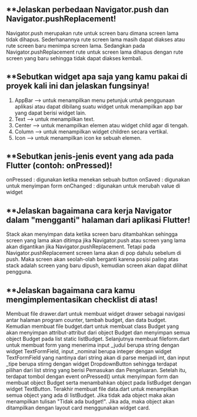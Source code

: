 ## **Jelaskan perbedaan Navigator.push dan Navigator.pushReplacement!

Navigator.push merupakan rute untuk screen baru dimana screen lama tidak dihapus. Sederhanannya rute screen lama masih dapat diakses atau rute screen baru menimpa screen lama. Sedangkan pada Navigator.pushReplacement rute untuk screen lama dihapus dengan rute screen yang baru sehingga tidak dapat diakses kembali.

## **Sebutkan widget apa saja yang kamu pakai di proyek kali ini dan jelaskan fungsinya!

1. AppBar --> untuk menampilkan menu petunjuk untuk penggunaan aplikasi atau dapat dibilang suatu widget untuk menampilkan app bar yang dapat berisi widget lain.
2. Text  --> untuk menampilkan text.
3. Center --> untuk menampilkan elemen atau widget child agar di tengah. 
4. Column --> untuk menampilkan widget children secara vertikal.
5. Icon --> untuk menampilkan icon ke sebuah elemen.

## **Sebutkan jenis-jenis event yang ada pada Flutter (contoh: onPressed)!

onPressed   : digunakan ketika menekan sebuah button
onSaved     : digunakan untuk menyimpan form
onChanged   : digunakan untuk merubah value di widget

## **Jelaskan bagaimana cara kerja Navigator dalam "mengganti" halaman dari aplikasi Flutter!

Stack akan menyimpan data ketika screen baru ditambahkan sehingga screen yang lama akan ditimpa jika Navigator.push atau screen yang lama akan digantikan jika Navigator.pushReplacement. Tetapi pada Navigator.pushReplacement screen lama akan di pop dahulu sebelum di push. Maka screen akan seolah-olah berganti karena posisi paling atas stack adalah screen yang baru dipush, kemudian screen akan dapat dilihat pengguna.

## **Jelaskan bagaimana cara kamu mengimplementasikan checklist di atas!

Membuat file drawer.dart untuk membuat widget drawer sebagai navigasi antar halaman program counter, tambah budget, dan data budget. Kemudian membuat file budget.dart untuk membuat class Budget yang akan menyimpan attribut-attribut dari object Budget dan menyimpan semua object Budget pada list static listBudget. Selanjutnya membuat fileform.dart untuk membuat form yang menerima input _judul berupa string dengan widget TextFormField, input _nominal berupa integer dengan widget TextFormField yang nantinya dari string akan di parse menjadi int, dan input _tipe berupa stirng dengan widget DropdownButton sehingga terdapat pilihan dari list string yang berisi Pemasukan dan Pengeluaran. Setelah itu, terdapat tombol dengan event onPressed() untuk menyimpan form dan membuat object Budget serta menambahkan object pada listBudget dengan widget TextButton. Terakhir membuat file data.dart untuk menampilkan semua object yang ada di listBudget. Jika tidak ada object maka akan menampilkan tulisan "Tidak ada budget!". Jika ada, maka object akan ditampilkan dengan layout card menggunakan widget card.